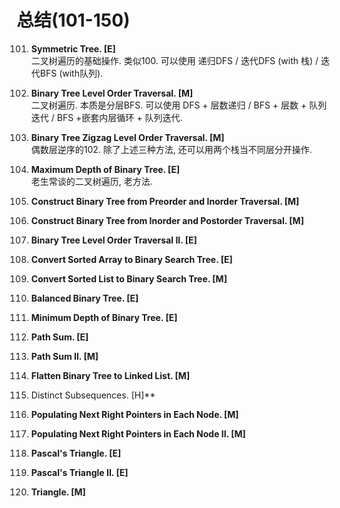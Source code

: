 # 总结(101-150)

101. **Symmetric Tree. [E]**    
二叉树遍历的基础操作. 类似100. 可以使用 递归DFS / 迭代DFS (with 栈) / 迭代BFS (with队列).

102. **Binary Tree Level Order Traversal. [M]**      
二叉树遍历. 本质是分层BFS. 可以使用 DFS + 层数递归 / BFS + 层数 + 队列迭代 / BFS +嵌套内层循环 + 队列迭代.

103. **Binary Tree Zigzag Level Order Traversal. [M]**      
偶数层逆序的102. 除了上述三种方法, 还可以用两个栈当不同层分开操作.

104. **Maximum Depth of Binary Tree. [E]**       
老生常谈的二叉树遍历, 老方法. 

105. **Construct Binary Tree from Preorder and Inorder Traversal. [M]**
106. **Construct Binary Tree from Inorder and Postorder Traversal. [M]**
107. **Binary Tree Level Order Traversal II. [E]**
108. **Convert Sorted Array to Binary Search Tree. [E]**
109. **Convert Sorted List to Binary Search Tree. [M]**
110. **Balanced Binary Tree. [E]**
111. **Minimum Depth of Binary Tree. [E]**
112. **Path Sum. [E]**
113. **Path Sum II. [M]**
114. **Flatten Binary Tree to Linked List. [M]**
115. Distinct Subsequences. [H]**    		
116. **Populating Next Right Pointers in Each Node. [M]**
117. **Populating Next Right Pointers in Each Node II. [M]**  
118. **Pascal's Triangle. [E]**    		
119. **Pascal's Triangle II. [E]**    		
120. **Triangle. [M]**    
